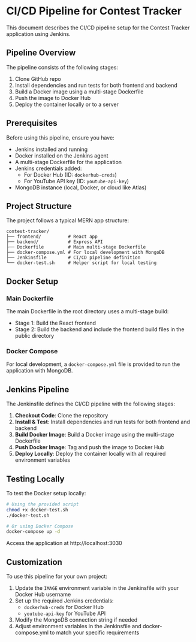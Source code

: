 # CI/CD Pipeline for Contest Tracker

This document describes the CI/CD pipeline setup for the Contest Tracker application using Jenkins.

## Pipeline Overview

The pipeline consists of the following stages:
1. Clone GitHub repo
2. Install dependencies and run tests for both frontend and backend
3. Build a Docker image using a multi-stage Dockerfile
4. Push the image to Docker Hub
5. Deploy the container locally or to a server

## Prerequisites

Before using this pipeline, ensure you have:

- Jenkins installed and running
- Docker installed on the Jenkins agent
- A multi-stage Dockerfile for the application
- Jenkins credentials added:
  - For Docker Hub (ID: `dockerhub-creds`)
  - For YouTube API key (ID: `youtube-api-key`)
- MongoDB instance (local, Docker, or cloud like Atlas)

## Project Structure

The project follows a typical MERN app structure:

```
contest-tracker/
├── frontend/          # React app
├── backend/           # Express API
├── Dockerfile         # Main multi-stage Dockerfile
├── docker-compose.yml # For local development with MongoDB
├── Jenkinsfile        # CI/CD pipeline definition
└── docker-test.sh     # Helper script for local testing
```

## Docker Setup

### Main Dockerfile

The main Dockerfile in the root directory uses a multi-stage build:
- Stage 1: Build the React frontend
- Stage 2: Build the backend and include the frontend build files in the public directory

### Docker Compose

For local development, a `docker-compose.yml` file is provided to run the application with MongoDB.

## Jenkins Pipeline

The Jenkinsfile defines the CI/CD pipeline with the following stages:

1. **Checkout Code**: Clone the repository
2. **Install & Test**: Install dependencies and run tests for both frontend and backend
3. **Build Docker Image**: Build a Docker image using the multi-stage Dockerfile
4. **Push Docker Image**: Tag and push the image to Docker Hub
5. **Deploy Locally**: Deploy the container locally with all required environment variables

## Testing Locally

To test the Docker setup locally:

```bash
# Using the provided script
chmod +x docker-test.sh
./docker-test.sh

# Or using Docker Compose
docker-compose up -d
```

Access the application at http://localhost:3030

## Customization

To use this pipeline for your own project:
1. Update the `IMAGE` environment variable in the Jenkinsfile with your Docker Hub username
2. Set up the required Jenkins credentials:
   - `dockerhub-creds` for Docker Hub
   - `youtube-api-key` for YouTube API
3. Modify the MongoDB connection string if needed
4. Adjust environment variables in the Jenkinsfile and docker-compose.yml to match your specific requirements 